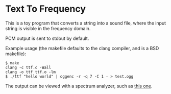 Text To Frequency
=================
This is a toy program that converts a string into a sound file, where the input
string is visible in the frequency domain.

PCM output is sent to stdout by default.

Example usage (the makefile defaults to the clang compiler, and is a BSD
makefile):

```console
$ make
clang -c ttf.c -Wall
clang -o ttf ttf.o -lm
$ ./ttf "hello world" | oggenc -r -q 7 -C 1 - > test.ogg
```

The output can be viewed with a spectrum analyzer, such as [this
one](https://www.dcode.fr/spectral-analysis).
